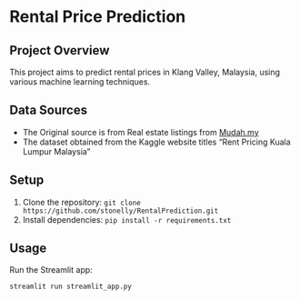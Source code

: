 # Rental Price Prediction


## Project Overview
This project aims to predict rental prices in Klang Valley, Malaysia, using various machine learning techniques.

## Data Sources
- The Original source is from Real estate listings from [Mudah.my](https://www.mudah.my/malaysia/properties-for-rent#lm=1)
- The dataset obtained from the Kaggle website titles “Rent Pricing Kuala Lumpur Malaysia”


## Setup
1. Clone the repository: `git clone https://github.com/stonelly/RentalPrediction.git`
2. Install dependencies: `pip install -r requirements.txt`

## Usage
Run the Streamlit app:
```bash
streamlit run streamlit_app.py
